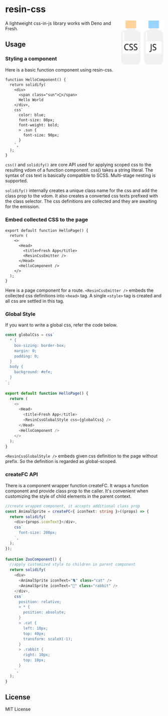 # resin-css

<img align="right" src="./resin_logo.svg" height="140px" alt="the resin logo: two bottles labeled CSS and JS">

A lightweight css-in-js library works with Deno and Fresh.

## Usage

### Styling a component

Here is a basic function component using resin-css.

```tsx
function HelloComponent() {
  return solidify(
    <div>
      <span class="sun">🔆</span>
      Hello World
    </div>,
    css`
      color: blue;
      font-size: 80px;
      font-weight: bold;
      > .sun {
        font-size: 90px;
      }
    `,
  );
}
```

`css()` and `solidify()` are core API used for applying scoped css to the
resulting vdom of a function component. css() takes a string literal. The syntax
of css text is basically compatible to SCSS. Multi-stage nesting is supported.

`solidify()` internally creates a unique class name for the css and add the
class prop to the vdom. It also creates a converted css texts prefixed with the
class selector. The css definitions are collected and they are awaiting for the
emission.

### Embed collected CSS to the page

```tsx
export default function HelloPage() {
  return (
    <>
      <Head>
        <title>Fresh App</title>
        <ResinCssEmitter />
      </Head>
      <HelloComponent />
    </>
  );
}
```

Here is a page component for a route. `<ResinCssEmitter />` embeds the collected
css definitions into `<head>` tag. A single `<style>` tag is created and all css
are settled in this tag.

### Global Style

If you want to write a global css, refer the code below.

```ts
const globalCss = css`
  * {
    box-sizing: border-box;
    margin: 0;
    padding: 0;
  }
  body {
    background: #efe;
  }
`;

export default function HelloPage() {
  return (
    <>
      <Head>
        <title>Fresh App</title>
        <ResinCssGlobalStyle css={globalCss} />
      </Head>
      <HelloComponent />
    </>
  );
}
```

`<ResinCssGlobalStyle />` embeds given css definition to the page without
prefix. So the definition is regarded as global-scoped.

### createFC API

There is a component wrapper function createFC. It wraps a function component
and provide class prop to the caller. It's convenient when customizing the style
of child elements in the parent context.

```ts
//create wrapped component, it accepts additional class prop
const AnimalSprite = createFC<{ iconText: string }>((props) => {
  return solidify(
    <div>{props.iconText}</div>,
    css`
      font-size: 200px;
    `,
  );
});

function ZooComponent() {
  //apply customized style to children in parent component
  return solidify(
    <div>
      <AnimalSprite iconText="🐈" class="cat" />
      <AnimalSprite iconText="🐇" class="rabbit" />
    </div>,
    css`
      position: relative;
      > * {
        position: absolute;
      }
      > .cat {
        left: 10px;
        top: 40px;
        transform: scaleX(-1);
      }
      > .rabbit {
        right: 10px;
        top: 10px;
      }
    `,
  );
}
```

## License

MIT License
